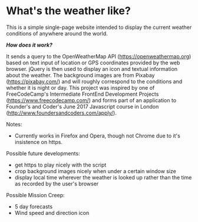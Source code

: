 # What's the weather like?

This is a simple single-page website intended to display the current weather conditions of anywhere around the world.

***How does it work?***

It sends a query to the OpenWeatherMap API (https://openweathermap.org) based on text input of location or GPS coordinates provided by the web browser. jQuery is then used to display an icon and textual information about the weather. The background images are from Pixabay (https://pixabay.com/) and will roughly correspond to the conditions and whether it is night or day. This project was inspired by one of FreeCodeCamp's Intermediate FrontEnd Development Projects (https://www.freecodecamp.com/) and forms part of an application to Founder's and Coder's June 2017 Javascript course in London (http://www.foundersandcoders.com/apply/).

Notes:

 - Currently works in Firefox and Opera, though not Chrome due to it's insistence on https. 

Possible future developments:

 - get https to play nicely with the script
 - crop background images nicely when under a certain window size
 - display local time wherever the weather is looked up rather than the time as recorded by the user's browser

Possible Mission Creep:

  - 5 day forecasts
  - Wind speed and direction icon
